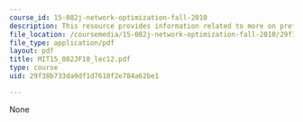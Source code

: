 ```yaml
---
course_id: 15-082j-network-optimization-fall-2010
description: This resource provides information related to more on preflow push algorithms.
file_location: /coursemedia/15-082j-network-optimization-fall-2010/29f38b733da9df1d7618f2e784a62be1_MIT15_082JF10_lec12.pdf
file_type: application/pdf
layout: pdf
title: MIT15_082JF10_lec12.pdf
type: course
uid: 29f38b733da9df1d7618f2e784a62be1

---
```

None